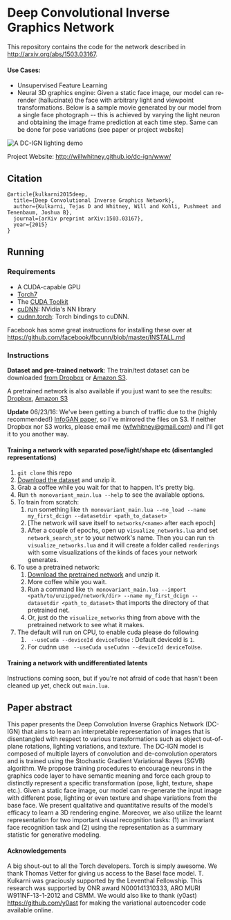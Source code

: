# Deep Convolutional Inverse Graphics Network

This repository contains the code for the network described in http://arxiv.org/abs/1503.03167.

<!-- [![A DC-IGN lighting demo](http://i.imgur.com/ukoMSxt.gif)](http://www.youtube.com/watch?v=FpuhUaugAP0) -->

#### Use Cases: 
- Unsupervised Feature Learning
- Neural 3D graphics engine: Given a static face image, our model can re-render (hallucinate) the face with arbitrary light and viewpoint transformations. Below is a sample movie generated by our model from a single face photograph -- this is achieved by varying the light neuron and obtaining the image frame prediction at each time step. Same can be done for pose variations (see paper or project website)

![A DC-IGN lighting demo](http://i.imgur.com/ukoMSxt.gif)

<!-- Click for the full video. -->
Project Website: http://willwhitney.github.io/dc-ign/www/

## Citation 
```
@article{kulkarni2015deep,
  title={Deep Convolutional Inverse Graphics Network},
  author={Kulkarni, Tejas D and Whitney, Will and Kohli, Pushmeet and Tenenbaum, Joshua B},
  journal={arXiv preprint arXiv:1503.03167},
  year={2015}
}
```

## Running

### Requirements
- A CUDA-capable GPU
- [Torch7](http://torch.ch/)
- The [CUDA Toolkit](https://developer.nvidia.com/cuda-toolkit)
- [cuDNN](https://developer.nvidia.com/cuDNN): NVidia's NN library
- [cudnn.torch](https://github.com/soumith/cudnn.torch): Torch bindings to cuDNN.

Facebook has some great instructions for installing these over at https://github.com/facebook/fbcunn/blob/master/INSTALL.md

### Instructions

**Dataset and pre-trained network**: The train/test dataset can be downloaded [from Dropbox](https://www.dropbox.com/sh/zuyiuyehs6j5tin/AAALfTtR2Zlu5oFm2i63Rp3za?dl=0) or [Amazon S3](https://s3.amazonaws.com/willwhitney/dc-ign/dcign_facedataset_monovariant.zip). 

A pretrained network is also available if you just want to see the results: [Dropbox](https://www.dropbox.com/s/brv92isfvd7o67k/pretrained_network.zip?dl=0), [Amazon S3](https://s3.amazonaws.com/willwhitney/dc-ign/dcign_sample_trained.zip)

**Update** 06/23/16: We've been getting a bunch of traffic due to the (highly recommended!) [InfoGAN paper](https://arxiv.org/abs/1606.03657), so I've mirrored the files on S3. If neither Dropbox nor S3 works, please email me (wfwhitney@gmail.com) and I'll get it to you another way.


#### Training a network with separated pose/light/shape etc (disentangled representations)

1. `git clone` this repo
1. [Download the dataset](https://www.dropbox.com/sh/zuyiuyehs6j5tin/AAALfTtR2Zlu5oFm2i63Rp3za?dl=0) and unzip it.
1. Grab a coffee while you wait for that to happen. It's pretty big.
1. Run `th monovariant_main.lua --help` to see the available options.
1. To train from scratch: 
    1. run something like `th monovariant_main.lua --no_load --name my_first_dcign --datasetdir <path_to_dataset>`
    1. [The network will save itself to `networks/<name>` after each epoch]
    1. After a couple of epochs, open up `visualize_networks.lua` and set `network_search_str` to your network's name. Then you can run `th visualize_networks.lua` and it will create a folder called `renderings` with some visualizations of the kinds of faces your network generates.
1. To use a pretrained network:
    1. [Download the pretrained network](https://www.dropbox.com/s/brv92isfvd7o67k/pretrained_network.zip?dl=0) and unzip it.
    2. More coffee while you wait.
    3. Run a command like `th monovariant_main.lua --import <path/to/unzipped/network/dir> --name my_first_dcign --datasetdir <path_to_dataset>` that imports the directory of that pretrained net.
    4. Or, just do the `visualize_networks` thing from above with the pretrained network to see what it makes.
1. The default will run on CPU, to enable cuda please do following
   1. ` --useCuda --deviceId deviceToUse` : Default deviceId is `1`.
   1. For cudnn use ` --useCuda useCudnn --deviceId deviceToUse`.

#### Training a network with undifferentiated latents

Instructions coming soon, but if you're not afraid of code that hasn't been cleaned up yet, check out `main.lua`.

<!-- - main.lua can be used to train the network in a fully unsupervised way and monovariant_main.lua can be used to train the network with separated pose/light/shape etc (disentangled representations). We found that pre-training the network with main.lua followed by monovariant_main.lua gives better results. For details about the different training schemes, please refer to the paper. -->


## Paper abstract
This paper presents the Deep Convolution Inverse Graphics Network (DC-IGN) that aims to learn an interpretable representation of images that is disentangled with respect to various transformations such as object out-of-plane rotations, lighting variations, and texture. The DC-IGN model is composed of multiple layers of convolution and de-convolution operators and is trained using the Stochastic Gradient Variational Bayes (SGVB) algorithm. We propose training procedures to encourage neurons in the graphics code layer to have semantic meaning and force each group to distinctly represent a specific transformation (pose, light, texture, shape etc.). Given a static face image, our model can re-generate the input image with different pose, lighting or even texture and shape variations from the base face. We present qualitative and quantitative results of the model’s efficacy to learn a 3D rendering engine. Moreover, we also utilize the learnt representation for two important visual recognition tasks: (1) an invariant face recognition task and (2) using the representation as a summary statistic for generative modeling.

#### Acknowledgements
A big shout-out to all the Torch developers. Torch is simply awesome. We thank Thomas Vetter for giving us access to the Basel face model. T. Kulkarni was graciously supported by the Leventhal Fellowship. This research was supported by ONR award N000141310333, ARO MURI W911NF-13-1-2012 and CBMM. We would also like to thank (y0ast) https://github.com/y0ast for making the variational autoencoder code available online. 
